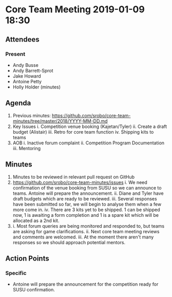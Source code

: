 # Core Team Meeting 2019-01-09 18:30

## Attendees
### Present
- Andy Busse
- Andy Barrett-Sprot
- Jake Howard
- Antoine Petty
- Holly Holder (minutes)

## Agenda
1. Previous minutes: https://github.com/srobo/core-team-minutes/tree/master/2018/YYYY-MM-DD.md
2. Key Issues
	i. Competition venue booking (Kajetan/Tyler)
	ii. Create a draft budget (Alistair)
	iii. Retro for core team function
	iv. Shipping kits to teams
3. AOB
	i. Inactive forum complaint
	ii. Competition Program Documentation
	iii. Mentoring

## Minutes
1. Minutes to be reviewed in relevant pull request on GitHub
2. https://github.com/srobo/core-team-minutes/issues
	i. We need confirmation of the venue booking from SUSU so we can announce to teams. Antoine will prepare the announcement. 
	ii. Diane and Tyler have draft budgets which are ready to be reviewed.
	iii. Several responses have been submitted so far, we will begin to analyse them when a few more come in.
	iv. There are 3 kits yet to be shipped. 1 can be shipped now, 1 is awaiting a form completion and 1 is a spare kit which will be allocated as a 2nd kit.
3. 
	i. Most forum queries are being monitored and responded to, but teams are asking for game clarifications. 
	ii. Next core team meeting reviews and comments are welcomed.
	iii. At the moment there aren't many responses so we should approach potential mentors.

## Action Points
### Specific
-  Antoine will prepare the announcement for the competition ready for SUSU confirmation. 